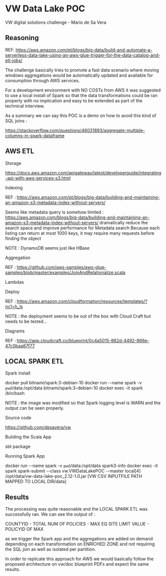 # VW Data Lake POC

VW digital solutions challenge - Mario de Sa Vera

## Reasoning

REF: https://aws.amazon.com/pt/blogs/big-data/build-and-automate-a-serverless-data-lake-using-an-aws-glue-trigger-for-the-data-catalog-and-etl-jobs/

The challenge basically tries to promote a fast data scenario where moving windows aggregations would be automatically updated and available for consumption through AWS services.

For a development environment with NO COSTs from AWS it was suggested to use a local install of Spark so that the data transformations could be ran properly with no implication and easy to be extended as part of the technical interview.

As a summary we can say this POC is a demo on how to avoid this kind of SQL joins :

https://stackoverflow.com/questions/46031893/aggregate-multiple-columns-in-spark-dataframe

## AWS ETL

Storage

https://docs.aws.amazon.com/apigateway/latest/developerguide/integrating-api-with-aws-services-s3.html

Indexing

REF : https://aws.amazon.com/pt/blogs/big-data/building-and-maintaining-an-amazon-s3-metadata-index-without-servers/

Seems like metadata query is somehow limited : https://aws.amazon.com/blogs/big-data/building-and-maintaining-an-amazon-s3-metadata-index-without-servers/
dramatically reduce the search space and improve performance for Metadata search
Because each listing can return at most 1000 keys, it may require many requests before finding the object

NOTE : DynamoDB seems just like HBase


Aggregation

REF : https://github.com/aws-samples/aws-glue-samples/blob/master/examples/JoinAndRelationalize.scala

Lambdas

Deploy

REF : https://aws.amazon.com/cloudformation/resources/templates/?nc1=h_ls

NOTE : the deployment seems to be out of the box with Cloud Craft but needs to be tested...

Diagrams

REF : https://app.cloudcraft.co/blueprint/0c4a5015-882d-4492-866e-47c0baa87f77

## LOCAL SPARK ETL

Spark install

docker pull bitnami/spark:3-debian-10
docker run --name spark -v `pwd`/data:/opt/data bitnami/spark:3-debian-10
docker exec -it spark /bin/bash

NOTE : the image was modified so that Spark logging level is WARN and the output can be seen properly.

Source code 

https://github.com/desavera/vw

Building the Scala App 

sbt package


Running Spark App

docker run --name spark -v `pwd`/data:/opt/data spark3-info
docker exec -it spark spark-submit --class vw.VWDataLakePOC --master local[4] /opt/data/vw-data-lake-poc_2.12-1.0.jar [VW CSV INPUTFILE PATH MAPPED TO LOCAL DIR/data]

## Results

The processing was quite reasonable and the LOCAL SPARK ETL was successfully ran. We can see the output of :

COUNTYID - TOTAL NUM OF POLICIES - MAX EQ SITE LIMIT VALUE - POLICYID OF MAX

as we trigger the Spark app and the aggregations are added on demand depending on each transformation on ENRICHED ZONE and not requiring the SQL join as well as isolated per partition. 

In order to replicate this approach for AWS we would basically follow the proposed architecture on vw/doc blueprint PDFs and expect the same results.
